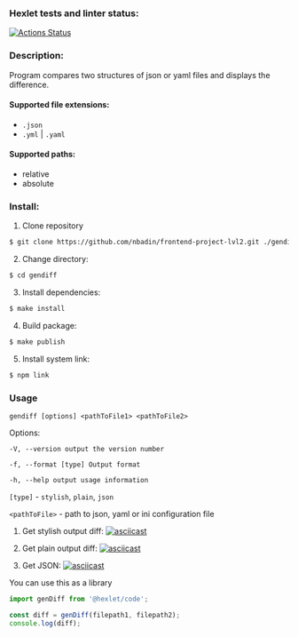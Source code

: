 ### Hexlet tests and linter status:
[![Actions Status](https://github.com/nbadin/frontend-project-lvl2/workflows/hexlet-check/badge.svg)](https://github.com/nbadin/frontend-project-lvl2/actions)

### Description:
Program compares two structures of json or yaml files and displays the difference.

#### Supported file extensions:
* `.json`
* `.yml` | `.yaml`

#### Supported paths:
* relative
* absolute

### Install:
1. Clone repository
```sh
$ git clone https://github.com/nbadin/frontend-project-lvl2.git ./gendiff
```

2. Change directory:
```sh
$ cd gendiff
```

3. Install dependencies:
```sh
$ make install
```

4. Build package:
```sh
$ make publish
```

5. Install system link:
```sh
$ npm link
```

### Usage

`gendiff [options] <pathToFile1> <pathToFile2>`

Options:

`-V, --version output the version number`

`-f, --format [type] Output format`

`-h, --help output usage information`

`[type]` - `stylish`, `plain`, `json`

`<pathToFile>` - path to json, yaml or ini configuration file

1. Get stylish output diff:
[![asciicast](https://asciinema.org/a/ynhcTbPZyqd7I5moXUZiixQqg.svg)](https://asciinema.org/a/ynhcTbPZyqd7I5moXUZiixQqg)

2. Get plain output diff:
[![asciicast](https://asciinema.org/a/lptZXAx1llKEfnCPpzq2vjAVm.svg)](https://asciinema.org/a/lptZXAx1llKEfnCPpzq2vjAVm)

3. Get JSON:
[![asciicast](https://asciinema.org/a/g770gEJCGf0OgZdnKhJN3euIq.svg)](https://asciinema.org/a/g770gEJCGf0OgZdnKhJN3euIq)

You can use this as a library
```js
import genDiff from '@hexlet/code';

const diff = genDiff(filepath1, filepath2);
console.log(diff);
```
